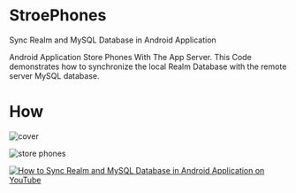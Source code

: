 # StroePhones
Sync Realm and MySQL Database in Android Application

Android Application Store Phones With The App Server.
This Code demonstrates how to synchronize the local Realm Database with the remote server MySQL database.
 
 # How
 ![cover](https://user-images.githubusercontent.com/32569345/40809888-ade9d7e4-6534-11e8-8eca-fd7fd01487c3.png)
 
 
![store phones](https://user-images.githubusercontent.com/32569345/40810256-f7a08602-6535-11e8-8164-fb3b449c00de.gif)


[![How to Sync Realm and MySQL Database in Android Application on YouTube](http://img.youtube.com/vi/YOUTUBE_VIDEO_ID_HERE/0.jpg)](http://youtu.be/CMtVn_73jR8)

